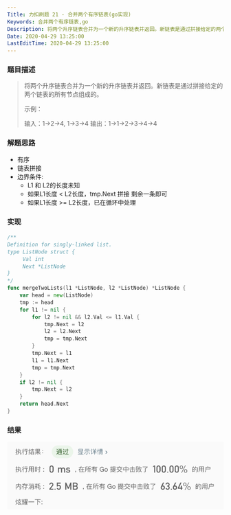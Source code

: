 ```yaml
---
Title: 力扣刷题 21 - 合并两个有序链表(go实现)
Keywords: 合并两个有序链表,go
Description: 将两个升序链表合并为一个新的升序链表并返回。新链表是通过拼接给定的两个链表的所有节点组成的。 
Date: 2020-04-29 13:25:00
LastEditTime: 2020-04-29 13:25:00
---
```


### 题目描述

>   将两个升序链表合并为一个新的升序链表并返回。新链表是通过拼接给定的两个链表的所有节点组成的。 
>
>   示例：
>
>   输入：1->2->4, 1->3->4
>   输出：1->1->2->3->4->4

### 解题思路

-   有序
-   链表拼接
-   边界条件:
    -   L1 和 L2的长度未知
    -   如果L1长度 < L2长度，tmp.Next 拼接 剩余一条即可
    -   如果L1长度 >= L2长度，已在循环中处理

### 实现

```go
/**
Definition for singly-linked list.
type ListNode struct {
     Val int
     Next *ListNode
}
*/
func mergeTwoLists(l1 *ListNode, l2 *ListNode) *ListNode {
	var head = new(ListNode)
	tmp := head
	for l1 != nil {
		for l2 != nil && l2.Val <= l1.Val {
			tmp.Next = l2
			l2 = l2.Next
			tmp = tmp.Next
		}
		tmp.Next = l1
		l1 = l1.Next
		tmp = tmp.Next
	}
	if l2 != nil {
		tmp.Next = l2
	}
	return head.Next
}
```

### 结果

![](./assert/21执行结果.png)

